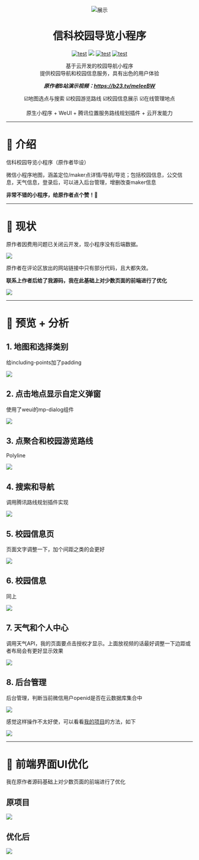<div align="center">

![展示](README/logo.png) 
    <h1> 信科校园导览小程序 </h1>

[![test](https://gitee.com/talmudmaster/GIIT-campus-guide/badge/star.svg?theme=dark)](https://gitee.com/talmudmaster/GIIT-campus-guide)
[![](https://img.shields.io/github/stars/talmudmaster/GIIT-campus-guide)](https://github.com/talmudmaster/GIIT-campus-guide)
[![test](https://img.shields.io/badge/platform-微信小程序-green)](https://developers.weixin.qq.com/miniprogram/dev/framework/)
[![test](https://img.shields.io/badge/bilibili原作者-@四枂天-green)](https://space.bilibili.com/228827950)

基于云开发的校园导航小程序  
提供校园导航和校园信息服务，具有出色的用户体验

***原作者B站演示视频：https://b23.tv/meIeeBW***  

☑️地图选点与搜索  ☑️校园游览路线  ☑️校园信息展示  ☑️在线管理地点


原生小程序 + WeUI + 腾讯位置服务路线规划插件 + 云开发能力
</div>

---

# 📖 介绍

信科校园导览小程序（原作者毕设）  

微信小程序地图，涵盖定位/maker点详情/导航/导览；包括校园信息，公交信息，天气信息，登录后，可以进入后台管理，增删改查maker信息  

**非常不错的小程序，给原作者点个赞！💖**

---

# 📢 现状

原作者因费用问题已关闭云开发，现小程序没有后端数据。  

![](README/mini.png)

原作者在评论区放出的网站链接中只有部分代码，且大都失效。

**联系上作者后给了我源码，我在此基础上对少数页面的前端进行了优化**  

![](README/chat.png)

---

# 🤩 预览 + 分析

## 1. 地图和选择类别

给including-points加了padding

![](README/1.png)  

## 2. 点击地点显示自定义弹窗

使用了weui的mp-dialog组件

![](README/2.png)

## 3. 点聚合和校园游览路线

Polyline

![](README/3.png)

## 4. 搜索和导航

调用腾讯路线规划插件实现

![](README/4.png)

## 5. 校园信息页

页面文字调整一下，加个间距之类的会更好

![](README/5.png)

## 6. 校园信息

同上

![](README/6.png)

## 7. 天气和个人中心

调用天气API，我的页面要点击授权才显示。上面放视频的话最好调整一下边距或者布局会有更好显示效果

![](README/7.png)

## 8. 后台管理

后台管理，判断当前微信用户openid是否在云数据库集合中

![](README/8.png)

感觉这样操作不太好使，可以看看[我的项目](https://gitee.com/talmudmaster/GLU-Campus-Guide)的方法，如下

![](README/guanli.png)

---

# 🎨 前端界面UI优化

我在原作者源码基础上对少数页面的前端进行了优化

## 原项目

![](README/origin.png)

## **优化后**

![](README/optimize.png)
